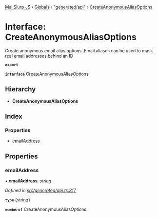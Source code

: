 [MailSlurp JS](../README.md) › [Globals](../globals.md) › ["generated/api"](../modules/_generated_api_.md) › [CreateAnonymousAliasOptions](_generated_api_.createanonymousaliasoptions.md)

# Interface: CreateAnonymousAliasOptions

Create anonymous email alias options. Email aliases can be used to mask real email addresses behind an ID

**`export`** 

**`interface`** CreateAnonymousAliasOptions

## Hierarchy

* **CreateAnonymousAliasOptions**

## Index

### Properties

* [emailAddress](_generated_api_.createanonymousaliasoptions.md#emailaddress)

## Properties

###  emailAddress

• **emailAddress**: *string*

*Defined in [src/generated/api.ts:317](https://github.com/mailslurp/mailslurp-client-ts-js/blob/7518dcd/src/generated/api.ts#L317)*

**`type`** {string}

**`memberof`** CreateAnonymousAliasOptions
